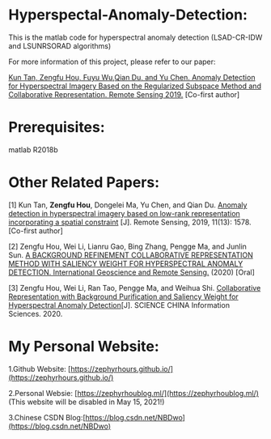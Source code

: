 # Hyperspectal-Anomaly-Detection:
This is the matlab code for hyperspectral anomaly detection (LSAD-CR-IDW and LSUNRSORAD algorithms)

For more information of this project, please refer to our paper: 

[Kun Tan, Zengfu Hou, Fuyu Wu,Qian Du, and Yu Chen. Anomaly Detection for Hyperspectral Imagery Based on the Regularized Subspace Method and Collaborative Representation. Remote Sensing 2019.](https://www.mdpi.com/2072-4292/11/11/1318) [Co-first author]

# Prerequisites:
matlab R2018b

# Other Related Papers:
[1] Kun Tan, **Zengfu Hou**, Dongelei Ma, Yu Chen, and Qian Du. [Anomaly detection in hyperspectral imagery based on low-rank representation incorporating a spatial constraint](https://www.mdpi.com/2072-4292/11/13/1578) [J]. Remote Sensing, 2019, 11(13): 1578. [Co-first author]

[2] Zengfu Hou, Wei Li, Lianru Gao, Bing Zhang, Pengge Ma, and Junlin Sun. [A BACKGROUND REFINEMENT COLLABORATIVE REPRESENTATION METHOD WITH SALIENCY WEIGHT FOR HYPERSPECTRAL ANOMALY DETECTION. International Geoscience and Remote Sensing.](https://ieeexplore.ieee.org/abstract/document/9324521) (2020) [Oral]

[3] Zengfu Hou, Wei Li, Ran Tao, Pengge Ma, and Weihua Shi. [Collaborative Representation with Background Purification and Saliency Weight for Hyperspectral Anomaly Detection](https://engine.scichina.com/publisher/scp/journal/SCIS/doi/10.1007/s11432-020-2915-2?slug=abstract)[J]. SCIENCE CHINA Information Sciences. 2020.

# My Personal Website:
1.Github Website: [https://zephyrhours.github.io/](https://zephyrhours.github.io/)

2.Personal Websie: [https://zephyrhoublog.ml/](https://zephyrhoublog.ml/) (This website will be disabled in May 15, 2021!)

3.Chinese CSDN Blog:[https://blog.csdn.net/NBDwo](https://blog.csdn.net/NBDwo)
